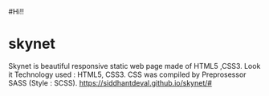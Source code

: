 #Hi!!
# skynet
Skynet is  beautiful responsive static web page made of HTML5 ,CSS3. Look it 
Technology used : HTML5, CSS3. CSS was compiled by Preprosessor SASS (Style : SCSS). 
https://siddhantdeval.github.io/skynet/#

